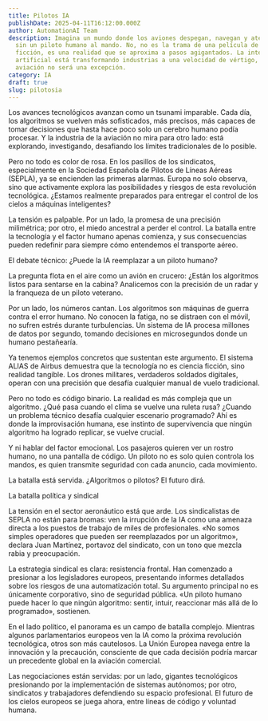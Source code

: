 ```yaml
---
title: Pilotos IA
publishDate: 2025-04-11T16:12:00.000Z
author: AutomationAI Team
description: Imagina un mundo donde los aviones despegan, navegan y aterrizan
  sin un piloto humano al mando. No, no es la trama de una película de ciencia
  ficción, es una realidad que se aproxima a pasos agigantados. La inteligencia
  artificial está transformando industrias a una velocidad de vértigo, y la
  aviación no será una excepción.
category: IA
draft: true
slug: pilotosia
---
```




Los avances tecnológicos avanzan como un tsunami imparable. Cada día, los algoritmos se vuelven más sofisticados, más precisos, más capaces de tomar decisiones que hasta hace poco solo un cerebro humano podía procesar. Y la industria de la aviación no mira para otro lado: está explorando, investigando, desafiando los límites tradicionales de lo posible.





Pero no todo es color de rosa. En los pasillos de los sindicatos, especialmente en la Sociedad Española de Pilotos de Líneas Aéreas (SEPLA), ya se encienden las primeras alarmas. Europa no solo observa, sino que activamente explora las posibilidades y riesgos de esta revolución tecnológica. ¿Estamos realmente preparados para entregar el control de los cielos a máquinas inteligentes?





La tensión es palpable. Por un lado, la promesa de una precisión milimétrica; por otro, el miedo ancestral a perder el control. La batalla entre la tecnología y el factor humano apenas comienza, y sus consecuencias pueden redefinir para siempre cómo entendemos el transporte aéreo.





El debate técnico: ¿Puede la IA reemplazar a un piloto humano?


La pregunta flota en el aire como un avión en crucero: ¿Están los algoritmos listos para sentarse en la cabina? Analicemos con la precisión de un radar y la franqueza de un piloto veterano.





Por un lado, los números cantan. Los algoritmos son máquinas de guerra contra el error humano. No conocen la fatiga, no se distraen con el móvil, no sufren estrés durante turbulencias. Un sistema de IA procesa millones de datos por segundo, tomando decisiones en microsegundos donde un humano pestañearía.





Ya tenemos ejemplos concretos que sustentan este argumento. El sistema ALIAS de Airbus demuestra que la tecnología no es ciencia ficción, sino realidad tangible. Los drones militares, verdaderos soldados digitales, operan con una precisión que desafía cualquier manual de vuelo tradicional.





Pero no todo es código binario. La realidad es más compleja que un algoritmo. ¿Qué pasa cuando el clima se vuelve una ruleta rusa? ¿Cuando un problema técnico desafía cualquier escenario programado? Ahí es donde la improvisación humana, ese instinto de supervivencia que ningún algoritmo ha logrado replicar, se vuelve crucial.





Y ni hablar del factor emocional. Los pasajeros quieren ver un rostro humano, no una pantalla de código. Un piloto no es solo quien controla los mandos, es quien transmite seguridad con cada anuncio, cada movimiento.





La batalla está servida. ¿Algoritmos o pilotos? El futuro dirá.





La batalla política y sindical


La tensión en el sector aeronáutico está que arde. Los sindicalistas de SEPLA no están para bromas: ven la irrupción de la IA como una amenaza directa a los puestos de trabajo de miles de profesionales. «No somos simples operadores que pueden ser reemplazados por un algoritmo», declara Juan Martínez, portavoz del sindicato, con un tono que mezcla rabia y preocupación.





La estrategia sindical es clara: resistencia frontal. Han comenzado a presionar a los legisladores europeos, presentando informes detallados sobre los riesgos de una automatización total. Su argumento principal no es únicamente corporativo, sino de seguridad pública. «Un piloto humano puede hacer lo que ningún algoritmo: sentir, intuir, reaccionar más allá de lo programado», sostienen.





En el lado político, el panorama es un campo de batalla complejo. Mientras algunos parlamentarios europeos ven la IA como la próxima revolución tecnológica, otros son más cautelosos. La Unión Europea navega entre la innovación y la precaución, consciente de que cada decisión podría marcar un precedente global en la aviación comercial.





Las negociaciones están servidas: por un lado, gigantes tecnológicos presionando por la implementación de sistemas autónomos; por otro, sindicatos y trabajadores defendiendo su espacio profesional. El futuro de los cielos europeos se juega ahora, entre líneas de código y voluntad humana.

